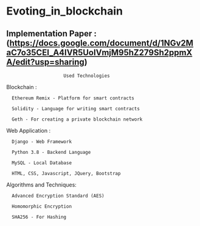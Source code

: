 # Evoting_in_blockchain
## Implementation Paper : (https://docs.google.com/document/d/1NGv2MaC7o35CEI_A4IVR5UoIVmjM95hZ279Sh2ppmXA/edit?usp=sharing)
 
                         Used Technologies
                         
Blockchain :


      Ethereum Remix - Platform for smart contracts
      
      Solidity - Language for writing smart contracts
      
      Geth - For creating a private blockchain network
      
Web Application :

      Django - Web Framework
      
      Python 3.8 - Backend Language
      
      MySQL - Local Database
      
      HTML, CSS, Javascript, JQuery, Bootstrap
      
      
Algorithms and Techniques:

      Advanced Encryption Standard (AES) 
      
      Homomorphic Encryption 
      
      SHA256 - For Hashing
      

